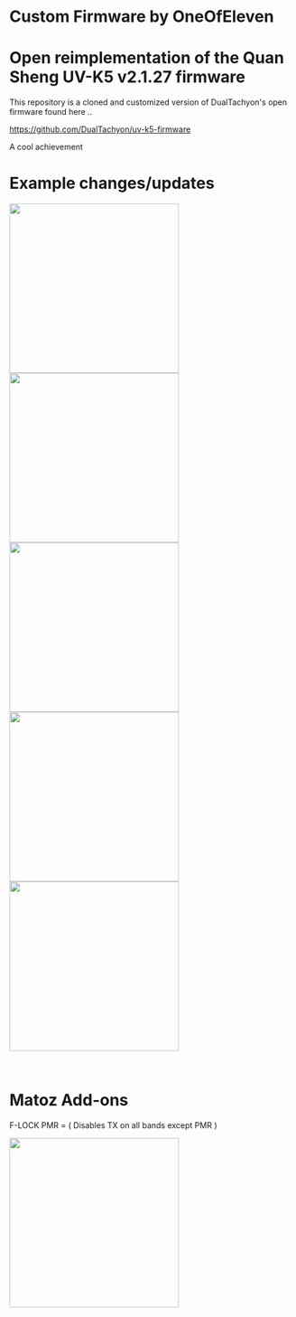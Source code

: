 # Custom Firmware by OneOfEleven

# Open reimplementation of the Quan Sheng UV-K5 v2.1.27 firmware

This repository is a cloned and customized version of DualTachyon's open firmware found here ..

https://github.com/DualTachyon/uv-k5-firmware

A cool achievement



# Example changes/updates

<p float="left">
  <img src="image1.png" width="300" />
  <img src="image2.png" width="300" />
  <img src="image3.png" width="300" />
  <img src="image4.jpg" width="300" />
  <img src="image5.jpg" width="300" />
</p><br>

# Matoz Add-ons

F-LOCK PMR = ( Disables TX on all bands except PMR )
<p float="left">
  <img src="Matozaddon01.jpg" width="300" />
</p>


